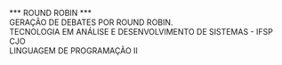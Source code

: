 *** ROUND ROBIN *** <br>
GERAÇÃO DE DEBATES POR ROUND ROBIN.<br>
TECNOLOGIA EM ANÁLISE E DESENVOLVIMENTO DE SISTEMAS - IFSP CJO<br>
LINGUAGEM DE PROGRAMAÇÃO II<br>
